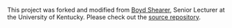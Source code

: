 This project was forked and modified from [Boyd Shearer](https://github.com/boydx), Senior Lecturer at the University of Kentucky. Please check out the [source repository](https://github.com/boydx/color-time).
